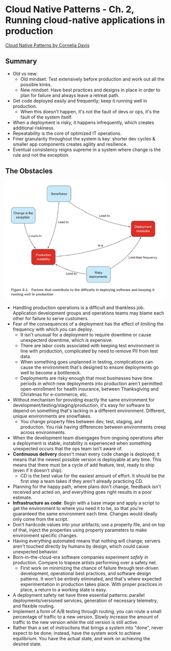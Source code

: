 # Cloud Native Patterns - Ch. 2, Running cloud-native applications in production

[Cloud Native Patterns by Cornelia
Davis](https://www.goodreads.com/book/show/36410104-cloud-native-patterns)

## Summary

- Old vs new:
  - Old mindset: Test extensively before production and work out all the
    possible kinks.
  - New mindset: Have best practices and designs in place in order to
    plan for failure and always leave a retreat path.
- Get code deployed easily and frequently; keep it running well in
  production.
  - When this doesn't happen, it's not the fault of devs or ops, it's
    the fault of the system itself.
- When a deployment is risky, it happens infrequently, which creates
  additional riskiness.
- Repeatability is the core of optimized IT operations.
- Finer granularity throughout the system is key: shorter dev cycles &
  smaller app components creates agility and resilience.
- Eventual consistency reigns supreme in a system where change is the
  rule and not the exception.

## The Obstacles

![Figure 2.1](figure_2.1.png)

- Handling production operations is a difficult and thankless job.
  Application development groups and operations teams may blame each
  other for failure to serve customers.
- Fear of the consequences of a deployment has the effect of limiting
  the frequency with which you can deploy.
  - It isn't unusual for a deployment to require downtime or cause
    unexpecterd downtime, which is expensive.
  - There are labor costs associated with keeping test environment in
    line with production, complicated by need to remove PII from test
    data.
  - When something goes unplanned in testing, complications can cause
    the environment that's designed to ensure deployments go well to
    become a bottleneck.
  - Deployments are risky enough that most businesses have time periods
    in which new deployments into production aren't permitted:
    open-enrollment for health insurance, between Thanksgiving and
    Christmas for e-commerce, etc.
- Without mechanism for providing exactly the same environment for
  development/testing/staging/production, it's easy for software to
  depend on something that's lacking in a different environment.
  Different, unique environments are snowflakes.
  - You change property files between dev, test, staging, and
    production. You risk having differences between environments creep
    across environments.
- When the development team disengages from ongoing operations after
  a deployment is stable, instability is experienced when something
  unexpected occurs that the ops team isn't aware of.
- **Continuous delivery** doesn't mean every code change is deployed; it
  means that the newest possible version is deployable at any time. This
  means that there must be a cycle of add feature, test, ready to ship
  (even if it doesn't ship).
  - CD is the best value for the easiest amount of effort. It should be
    the first step a team takes if they aren't already practicing CD.
- Planning for the happy path, where plans don't change, feedback isn't
  received and acted on, and everything goes right results in a poor
  estimate.
- **Infrastructure as code**: Begin with a base image and apply a script
  to get the environment to where you need it to be, so that you're
  guaranteed the same environment each time. Changes would ideally only
  come from the script.
- Don't hardcode values into your artifacts; use a property file, and on
  top of that, inject the properties using property parameters to make
  environment specific changes.
- Having everything automated means that nothing will change; servers
  aren't touched directly by humans by design, which could cause
  unexpected behavior.
- Born-in-the-cloud-era software companies experiment *safely* in
  production. Compare to trapeze artists performing over a safety net.
  - First work on minimizing the chance of failure through test-driven
    development, operational best practices, and software design
    patterns. It won't be entirely eliminated, and that's where
    expected experimentation in production takes place. With proper
    practices in place, a return to a working state is easy.
- A deployment safety net have three essential patterns: parallel
  deployments/versioned services, generation of necessary telemetry, and
  flexible routing.
- Implement a form of A/B testing through routing, you can route a small
  percentage of traffic to a new version. Slowly increase the amount of
  traffic to the new version while the old version is still active.
- Rather than a set of instrucitons that brings a system into "done",
  never expect to be done; instead, have the system work to achieve
  equilibrium. You have the actual state, and work on achieving the
  desired state.

